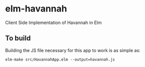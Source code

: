 # elm-havannah
Client Side Implementation of Havannah in Elm

## To build

Building the JS file necessary for this app to work is as simple as:

```
elm-make src/HavannahApp.elm --output=havannah.js
```
